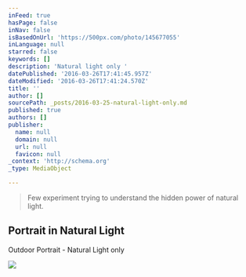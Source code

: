 ```yaml
---
inFeed: true
hasPage: false
inNav: false
isBasedOnUrl: 'https://500px.com/photo/145677055'
inLanguage: null
starred: false
keywords: []
description: 'Natural light only '
datePublished: '2016-03-26T17:41:45.957Z'
dateModified: '2016-03-26T17:41:24.570Z'
title: ''
author: []
sourcePath: _posts/2016-03-25-natural-light-only.md
published: true
authors: []
publisher:
  name: null
  domain: null
  url: null
  favicon: null
_context: 'http://schema.org'
_type: MediaObject

---
```

> Few experiment trying to understand the hidden power of natural light.

<article style=""><h1>Portrait in Natural Light</h1><p>Outdoor Portrait - Natural Light only</p><img src="https://drscdn.500px.org/photo/145677055/q%3D80_m%3D2000/a041dcd1d090e2e1f2694710ef40b086" /></article>